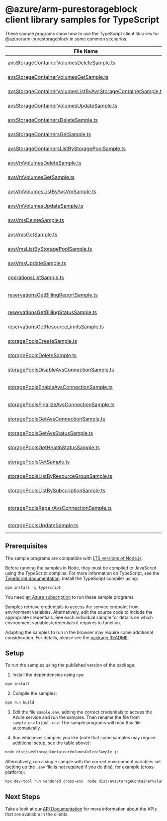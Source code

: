 # @azure/arm-purestorageblock client library samples for TypeScript

These sample programs show how to use the TypeScript client libraries for @azure/arm-purestorageblock in some common scenarios.

| **File Name**                                                                                                             | **Description**                                                                                                                                                                               |
| ------------------------------------------------------------------------------------------------------------------------- | --------------------------------------------------------------------------------------------------------------------------------------------------------------------------------------------- |
| [avsStorageContainerVolumesDeleteSample.ts][avsstoragecontainervolumesdeletesample]                                       | delete a volume in an AVS storage container x-ms-original-file: 2024-11-01/AvsStorageContainerVolumes_Delete_MaximumSet_Gen.json                                                              |
| [avsStorageContainerVolumesGetSample.ts][avsstoragecontainervolumesgetsample]                                             | get a volume in an AVS storage container x-ms-original-file: 2024-11-01/AvsStorageContainerVolumes_Get_MaximumSet_Gen.json                                                                    |
| [avsStorageContainerVolumesListByAvsStorageContainerSample.ts][avsstoragecontainervolumeslistbyavsstoragecontainersample] | list volumes in an AVS storage container x-ms-original-file: 2024-11-01/AvsStorageContainerVolumes_ListByAvsStorageContainer_MaximumSet_Gen.json                                              |
| [avsStorageContainerVolumesUpdateSample.ts][avsstoragecontainervolumesupdatesample]                                       | update a volume in an AVS storage container x-ms-original-file: 2024-11-01/AvsStorageContainerVolumes_Update_MaximumSet_Gen.json                                                              |
| [avsStorageContainersDeleteSample.ts][avsstoragecontainersdeletesample]                                                   | delete an AVS storage container x-ms-original-file: 2024-11-01/AvsStorageContainers_Delete_MaximumSet_Gen.json                                                                                |
| [avsStorageContainersGetSample.ts][avsstoragecontainersgetsample]                                                         | get an AVS storage container x-ms-original-file: 2024-11-01/AvsStorageContainers_Get_MaximumSet_Gen.json                                                                                      |
| [avsStorageContainersListByStoragePoolSample.ts][avsstoragecontainerslistbystoragepoolsample]                             | list AVS storage containers by storage pool x-ms-original-file: 2024-11-01/AvsStorageContainers_ListByStoragePool_MaximumSet_Gen.json                                                         |
| [avsVmVolumesDeleteSample.ts][avsvmvolumesdeletesample]                                                                   | delete a volume in an AVS VM x-ms-original-file: 2024-11-01/AvsVmVolumes_Delete_MaximumSet_Gen.json                                                                                           |
| [avsVmVolumesGetSample.ts][avsvmvolumesgetsample]                                                                         | get a volume in an AVS VM x-ms-original-file: 2024-11-01/AvsVmVolumes_Get_MaximumSet_Gen.json                                                                                                 |
| [avsVmVolumesListByAvsVmSample.ts][avsvmvolumeslistbyavsvmsample]                                                         | list volumes in an AVS VM x-ms-original-file: 2024-11-01/AvsVmVolumes_ListByAvsVm_MaximumSet_Gen.json                                                                                         |
| [avsVmVolumesUpdateSample.ts][avsvmvolumesupdatesample]                                                                   | update a volume in an AVS VM x-ms-original-file: 2024-11-01/AvsVmVolumes_Update_MaximumSet_Gen.json                                                                                           |
| [avsVmsDeleteSample.ts][avsvmsdeletesample]                                                                               | delete an AVS VM x-ms-original-file: 2024-11-01/AvsVms_Delete_MaximumSet_Gen.json                                                                                                             |
| [avsVmsGetSample.ts][avsvmsgetsample]                                                                                     | get an AVS VM x-ms-original-file: 2024-11-01/AvsVms_Get_MaximumSet_Gen.json                                                                                                                   |
| [avsVmsListByStoragePoolSample.ts][avsvmslistbystoragepoolsample]                                                         | list AVS VMs by storage pool x-ms-original-file: 2024-11-01/AvsVms_ListByStoragePool_MaximumSet_Gen.json                                                                                      |
| [avsVmsUpdateSample.ts][avsvmsupdatesample]                                                                               | update an AVS VM x-ms-original-file: 2024-11-01/AvsVms_Update_MaximumSet_Gen.json                                                                                                             |
| [operationsListSample.ts][operationslistsample]                                                                           | list the operations for the provider x-ms-original-file: 2024-11-01/Operations_List_MaximumSet_Gen.json                                                                                       |
| [reservationsGetBillingReportSample.ts][reservationsgetbillingreportsample]                                               | provides a summarized report along with actions for resources billed via given reservation x-ms-original-file: 2024-11-01/Reservations_GetBillingReport_MaximumSet_Gen.json                   |
| [reservationsGetBillingStatusSample.ts][reservationsgetbillingstatussample]                                               | provides various statistics about resources billed via given reservation. x-ms-original-file: 2024-11-01/Reservations_GetBillingStatus_MaximumSet_Gen.json                                    |
| [reservationsGetResourceLimitsSample.ts][reservationsgetresourcelimitssample]                                             | limits constraining certain resource properties. x-ms-original-file: 2024-11-01/Reservations_GetResourceLimits_MaximumSet_Gen.json                                                            |
| [storagePoolsCreateSample.ts][storagepoolscreatesample]                                                                   | create a storage pool x-ms-original-file: 2024-11-01/StoragePools_Create_MaximumSet_Gen.json                                                                                                  |
| [storagePoolsDeleteSample.ts][storagepoolsdeletesample]                                                                   | delete a storage pool x-ms-original-file: 2024-11-01/StoragePools_Delete_MaximumSet_Gen.json                                                                                                  |
| [storagePoolsDisableAvsConnectionSample.ts][storagepoolsdisableavsconnectionsample]                                       | disable the existing AVS connection x-ms-original-file: 2024-11-01/StoragePools_DisableAvsConnection_MaximumSet_Gen.json                                                                      |
| [storagePoolsEnableAvsConnectionSample.ts][storagepoolsenableavsconnectionsample]                                         | initiate a connection between the storage pool and a specified AVS SDDC resource x-ms-original-file: 2024-11-01/StoragePools_EnableAvsConnection_MaximumSet_Gen.json                          |
| [storagePoolsFinalizeAvsConnectionSample.ts][storagepoolsfinalizeavsconnectionsample]                                     | finalize an already started AVS connection to a specific AVS SDDC x-ms-original-file: 2024-11-01/StoragePools_FinalizeAvsConnection_MaximumSet_Gen.json                                       |
| [storagePoolsGetAvsConnectionSample.ts][storagepoolsgetavsconnectionsample]                                               | returns current information about an on-going connection to an AVS instance x-ms-original-file: 2024-11-01/StoragePools_GetAvsConnection_MaximumSet_Gen.json                                  |
| [storagePoolsGetAvsStatusSample.ts][storagepoolsgetavsstatussample]                                                       | returns the status of the storage pool connection to AVS x-ms-original-file: 2024-11-01/StoragePools_GetAvsStatus_MaximumSet_Gen.json                                                         |
| [storagePoolsGetHealthStatusSample.ts][storagepoolsgethealthstatussample]                                                 | retrieve health metrics of a storage pool x-ms-original-file: 2024-11-01/StoragePools_GetHealthStatus_MaximumSet_Gen.json                                                                     |
| [storagePoolsGetSample.ts][storagepoolsgetsample]                                                                         | get a storage pool x-ms-original-file: 2024-11-01/StoragePools_Get_MaximumSet_Gen.json                                                                                                        |
| [storagePoolsListByResourceGroupSample.ts][storagepoolslistbyresourcegroupsample]                                         | list storage pools by resource group x-ms-original-file: 2024-11-01/StoragePools_ListByResourceGroup_MaximumSet_Gen.json                                                                      |
| [storagePoolsListBySubscriptionSample.ts][storagepoolslistbysubscriptionsample]                                           | list storage pools by Azure subscription ID x-ms-original-file: 2024-11-01/StoragePools_ListBySubscription_MaximumSet_Gen.json                                                                |
| [storagePoolsRepairAvsConnectionSample.ts][storagepoolsrepairavsconnectionsample]                                         | test and repair, if needed, all configuration elements of the storage pool connection to the AVS instance x-ms-original-file: 2024-11-01/StoragePools_RepairAvsConnection_MaximumSet_Gen.json |
| [storagePoolsUpdateSample.ts][storagepoolsupdatesample]                                                                   | update a storage pool x-ms-original-file: 2024-11-01/StoragePools_Update_MaximumSet_Gen.json                                                                                                  |

## Prerequisites

The sample programs are compatible with [LTS versions of Node.js](https://github.com/nodejs/release#release-schedule).

Before running the samples in Node, they must be compiled to JavaScript using the TypeScript compiler. For more information on TypeScript, see the [TypeScript documentation][typescript]. Install the TypeScript compiler using:

```bash
npm install -g typescript
```

You need [an Azure subscription][freesub] to run these sample programs.

Samples retrieve credentials to access the service endpoint from environment variables. Alternatively, edit the source code to include the appropriate credentials. See each individual sample for details on which environment variables/credentials it requires to function.

Adapting the samples to run in the browser may require some additional consideration. For details, please see the [package README][package].

## Setup

To run the samples using the published version of the package:

1. Install the dependencies using `npm`:

```bash
npm install
```

2. Compile the samples:

```bash
npm run build
```

3. Edit the file `sample.env`, adding the correct credentials to access the Azure service and run the samples. Then rename the file from `sample.env` to just `.env`. The sample programs will read this file automatically.

4. Run whichever samples you like (note that some samples may require additional setup, see the table above):

```bash
node dist/avsStorageContainerVolumesDeleteSample.js
```

Alternatively, run a single sample with the correct environment variables set (setting up the `.env` file is not required if you do this), for example (cross-platform):

```bash
npx dev-tool run vendored cross-env  node dist/avsStorageContainerVolumesDeleteSample.js
```

## Next Steps

Take a look at our [API Documentation][apiref] for more information about the APIs that are available in the clients.

[avsstoragecontainervolumesdeletesample]: https://github.com/Azure/azure-sdk-for-js/blob/main/sdk/purestorageblock/arm-purestorageblock/samples/v1/typescript/src/avsStorageContainerVolumesDeleteSample.ts
[avsstoragecontainervolumesgetsample]: https://github.com/Azure/azure-sdk-for-js/blob/main/sdk/purestorageblock/arm-purestorageblock/samples/v1/typescript/src/avsStorageContainerVolumesGetSample.ts
[avsstoragecontainervolumeslistbyavsstoragecontainersample]: https://github.com/Azure/azure-sdk-for-js/blob/main/sdk/purestorageblock/arm-purestorageblock/samples/v1/typescript/src/avsStorageContainerVolumesListByAvsStorageContainerSample.ts
[avsstoragecontainervolumesupdatesample]: https://github.com/Azure/azure-sdk-for-js/blob/main/sdk/purestorageblock/arm-purestorageblock/samples/v1/typescript/src/avsStorageContainerVolumesUpdateSample.ts
[avsstoragecontainersdeletesample]: https://github.com/Azure/azure-sdk-for-js/blob/main/sdk/purestorageblock/arm-purestorageblock/samples/v1/typescript/src/avsStorageContainersDeleteSample.ts
[avsstoragecontainersgetsample]: https://github.com/Azure/azure-sdk-for-js/blob/main/sdk/purestorageblock/arm-purestorageblock/samples/v1/typescript/src/avsStorageContainersGetSample.ts
[avsstoragecontainerslistbystoragepoolsample]: https://github.com/Azure/azure-sdk-for-js/blob/main/sdk/purestorageblock/arm-purestorageblock/samples/v1/typescript/src/avsStorageContainersListByStoragePoolSample.ts
[avsvmvolumesdeletesample]: https://github.com/Azure/azure-sdk-for-js/blob/main/sdk/purestorageblock/arm-purestorageblock/samples/v1/typescript/src/avsVmVolumesDeleteSample.ts
[avsvmvolumesgetsample]: https://github.com/Azure/azure-sdk-for-js/blob/main/sdk/purestorageblock/arm-purestorageblock/samples/v1/typescript/src/avsVmVolumesGetSample.ts
[avsvmvolumeslistbyavsvmsample]: https://github.com/Azure/azure-sdk-for-js/blob/main/sdk/purestorageblock/arm-purestorageblock/samples/v1/typescript/src/avsVmVolumesListByAvsVmSample.ts
[avsvmvolumesupdatesample]: https://github.com/Azure/azure-sdk-for-js/blob/main/sdk/purestorageblock/arm-purestorageblock/samples/v1/typescript/src/avsVmVolumesUpdateSample.ts
[avsvmsdeletesample]: https://github.com/Azure/azure-sdk-for-js/blob/main/sdk/purestorageblock/arm-purestorageblock/samples/v1/typescript/src/avsVmsDeleteSample.ts
[avsvmsgetsample]: https://github.com/Azure/azure-sdk-for-js/blob/main/sdk/purestorageblock/arm-purestorageblock/samples/v1/typescript/src/avsVmsGetSample.ts
[avsvmslistbystoragepoolsample]: https://github.com/Azure/azure-sdk-for-js/blob/main/sdk/purestorageblock/arm-purestorageblock/samples/v1/typescript/src/avsVmsListByStoragePoolSample.ts
[avsvmsupdatesample]: https://github.com/Azure/azure-sdk-for-js/blob/main/sdk/purestorageblock/arm-purestorageblock/samples/v1/typescript/src/avsVmsUpdateSample.ts
[operationslistsample]: https://github.com/Azure/azure-sdk-for-js/blob/main/sdk/purestorageblock/arm-purestorageblock/samples/v1/typescript/src/operationsListSample.ts
[reservationsgetbillingreportsample]: https://github.com/Azure/azure-sdk-for-js/blob/main/sdk/purestorageblock/arm-purestorageblock/samples/v1/typescript/src/reservationsGetBillingReportSample.ts
[reservationsgetbillingstatussample]: https://github.com/Azure/azure-sdk-for-js/blob/main/sdk/purestorageblock/arm-purestorageblock/samples/v1/typescript/src/reservationsGetBillingStatusSample.ts
[reservationsgetresourcelimitssample]: https://github.com/Azure/azure-sdk-for-js/blob/main/sdk/purestorageblock/arm-purestorageblock/samples/v1/typescript/src/reservationsGetResourceLimitsSample.ts
[storagepoolscreatesample]: https://github.com/Azure/azure-sdk-for-js/blob/main/sdk/purestorageblock/arm-purestorageblock/samples/v1/typescript/src/storagePoolsCreateSample.ts
[storagepoolsdeletesample]: https://github.com/Azure/azure-sdk-for-js/blob/main/sdk/purestorageblock/arm-purestorageblock/samples/v1/typescript/src/storagePoolsDeleteSample.ts
[storagepoolsdisableavsconnectionsample]: https://github.com/Azure/azure-sdk-for-js/blob/main/sdk/purestorageblock/arm-purestorageblock/samples/v1/typescript/src/storagePoolsDisableAvsConnectionSample.ts
[storagepoolsenableavsconnectionsample]: https://github.com/Azure/azure-sdk-for-js/blob/main/sdk/purestorageblock/arm-purestorageblock/samples/v1/typescript/src/storagePoolsEnableAvsConnectionSample.ts
[storagepoolsfinalizeavsconnectionsample]: https://github.com/Azure/azure-sdk-for-js/blob/main/sdk/purestorageblock/arm-purestorageblock/samples/v1/typescript/src/storagePoolsFinalizeAvsConnectionSample.ts
[storagepoolsgetavsconnectionsample]: https://github.com/Azure/azure-sdk-for-js/blob/main/sdk/purestorageblock/arm-purestorageblock/samples/v1/typescript/src/storagePoolsGetAvsConnectionSample.ts
[storagepoolsgetavsstatussample]: https://github.com/Azure/azure-sdk-for-js/blob/main/sdk/purestorageblock/arm-purestorageblock/samples/v1/typescript/src/storagePoolsGetAvsStatusSample.ts
[storagepoolsgethealthstatussample]: https://github.com/Azure/azure-sdk-for-js/blob/main/sdk/purestorageblock/arm-purestorageblock/samples/v1/typescript/src/storagePoolsGetHealthStatusSample.ts
[storagepoolsgetsample]: https://github.com/Azure/azure-sdk-for-js/blob/main/sdk/purestorageblock/arm-purestorageblock/samples/v1/typescript/src/storagePoolsGetSample.ts
[storagepoolslistbyresourcegroupsample]: https://github.com/Azure/azure-sdk-for-js/blob/main/sdk/purestorageblock/arm-purestorageblock/samples/v1/typescript/src/storagePoolsListByResourceGroupSample.ts
[storagepoolslistbysubscriptionsample]: https://github.com/Azure/azure-sdk-for-js/blob/main/sdk/purestorageblock/arm-purestorageblock/samples/v1/typescript/src/storagePoolsListBySubscriptionSample.ts
[storagepoolsrepairavsconnectionsample]: https://github.com/Azure/azure-sdk-for-js/blob/main/sdk/purestorageblock/arm-purestorageblock/samples/v1/typescript/src/storagePoolsRepairAvsConnectionSample.ts
[storagepoolsupdatesample]: https://github.com/Azure/azure-sdk-for-js/blob/main/sdk/purestorageblock/arm-purestorageblock/samples/v1/typescript/src/storagePoolsUpdateSample.ts
[apiref]: https://learn.microsoft.com/javascript/api/@azure/arm-purestorageblock?view=azure-node-preview
[freesub]: https://azure.microsoft.com/free/
[package]: https://github.com/Azure/azure-sdk-for-js/tree/main/sdk/purestorageblock/arm-purestorageblock/README.md
[typescript]: https://www.typescriptlang.org/docs/home.html
